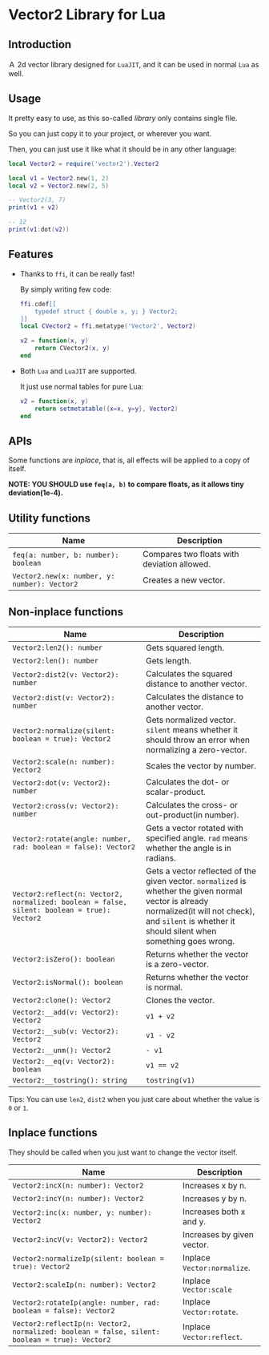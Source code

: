 # Vector2 Library for Lua

## Introduction

Ａ 2d vector library designed for `LuaJIT`, and it can be used in normal `Lua` as well.


## Usage

It pretty easy to use, as this so-called *library* only contains single file.

So you can just copy it to your project, or wherever you want.

Then, you can just use it like what it should be in any other language:

```lua
local Vector2 = require('vector2').Vector2

local v1 = Vector2.new(1, 2)
local v2 = Vector2.new(2, 5)

-- Vector2(3, 7)
print(v1 + v2)

-- 12
print(v1:dot(v2))
```


## Features


+ Thanks to `ffi`, it can be really fast!
  
  By simply writing few code:
  ```lua
  ffi.cdef[[
      typedef struct { double x, y; } Vector2;
  ]]
  local CVector2 = ffi.metatype('Vector2', Vector2)
  
  v2 = function(x, y)
      return CVector2(x, y)
  end
  ```

+ Both `Lua` and `LuaJIT` are supported.
  
  It just use normal tables for pure Lua:

  ```lua
  v2 = function(x, y)
      return setmetatable({x=x, y=y}, Vector2)
  end
  ```

## APIs

Some functions are *inplace*, that is, all effects will be applied to a copy of itself.

**NOTE: YOU SHOULD use `feq(a, b)` to compare floats, as it allows tiny deviation(1e-4).**

## Utility functions

| Name                                         | Description                                 |
| -------------------------------------------- | ------------------------------------------- |
| `feq(a: number, b: number): boolean`         | Compares two floats with deviation allowed. |
| `Vector2.new(x: number, y: number): Vector2` | Creates a new vector.                        |

## Non-inplace functions

| Name                                                         | Description                                                  |
| ------------------------------------------------------------ | ------------------------------------------------------------ |
| `Vector2:len2(): number`                                     | Gets squared length.                                         |
| `Vector2:len(): number`                                      | Gets length.                                                 |
| `Vector2:dist2(v: Vector2): number`                          | Calculates the squared distance to another vector.           |
| `Vector2:dist(v: Vector2): number`                           | Calculates the distance to another vector.                   |
| `Vector2:normalize(silent: boolean = true): Vector2`         | Gets normalized vector. `silent` means whether it should throw an error when normalizing a zero-vector. |
| `Vector2:scale(n: number): Vector2`                          | Scales the vector by number.                                 |
| `Vector2:dot(v: Vector2): number`                            | Calculates the dot- or scalar-product.                       |
| `Vector2:cross(v: Vector2): number`                          | Calculates the cross- or out-product(in number).             |
| `Vector2:rotate(angle: number, rad: boolean = false): Vector2` | Gets a vector rotated with specified angle. `rad` means whether the angle is in radians. |
| `Vector2:reflect(n: Vector2, normalized: boolean = false, silent: boolean = true): Vector2` | Gets a vector reflected of the given vector. `normalized` is whether the given normal vector is already normalized(it will not check), and `silent` is whether it should silent when something goes wrong. |
| `Vector2:isZero(): boolean`                                  | Returns whether the vector is a zero-vector.                 |
| `Vector2:isNormal(): boolean`                                | Returns whether the vector is normal.                        |
| `Vector2:clone(): Vector2`                                   | Clones the vector.                                           |
| `Vector2:__add(v: Vector2): Vector2`                         | `v1 + v2`                                                    |
| `Vector2:__sub(v: Vector2): Vector2`                         | `v1 - v2`                                                    |
| `Vector2:__unm(): Vector2`                                   | `- v1`                                                       |
| `Vector2:__eq(v: Vector2): boolean`                          | `v1 == v2`                                                   |
| `Vector2:__tostring(): string`                               | `tostring(v1)`                                               |

Tips: You can use `len2`, `dist2` when you just care about whether the value is `0` or `1`.

## Inplace functions

They should be called when you just want to change the vector itself.

| Name                                                         | Description                 |
| ------------------------------------------------------------ | --------------------------- |
| `Vector2:incX(n: number): Vector2`                           | Increases x by n.           |
| `Vector2:incY(n: number): Vector2`                           | Increases y by n.           |
| `Vector2:inc(x: number, y: number): Vector2`                 | Increases both x and y.     |
| `Vector2:incV(v: Vector2): Vector2`                          | Increases by given vector.  |
| `Vector2:normalizeIp(silent: boolean = true): Vector2`       | Inplace `Vector:normalize`. |
| `Vector2:scaleIp(n: number): Vector2`                        | Inplace `Vector:scale`      |
| `Vector2:rotateIp(angle: number, rad: boolean = false): Vector2` | Inplace `Vector:rotate`.    |
| `Vector2:reflectIp(n: Vector2, normalized: boolean = false, silent: boolean = true): Vector2` | Inplace `Vector:reflect`.   |

